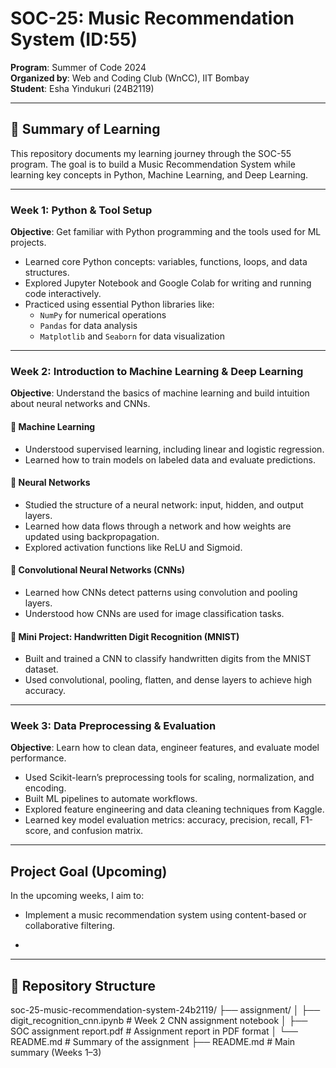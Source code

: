 # SOC-25: Music Recommendation System (ID:55)

**Program**: Summer of Code 2024  
**Organized by**: Web and Coding Club (WnCC), IIT Bombay  
**Student**: Esha Yindukuri (24B2119)

---

## 📘 Summary of Learning

This repository documents my learning journey through the SOC-55 program. The goal is to build a Music Recommendation System while learning key concepts in Python, Machine Learning, and Deep Learning.

---

###  Week 1: Python & Tool Setup

**Objective**: Get familiar with Python programming and the tools used for ML projects.

- Learned core Python concepts: variables, functions, loops, and data structures.
- Explored Jupyter Notebook and Google Colab for writing and running code interactively.
- Practiced using essential Python libraries like:
  - `NumPy` for numerical operations
  - `Pandas` for data analysis
  - `Matplotlib` and `Seaborn` for data visualization

---

###  Week 2: Introduction to Machine Learning & Deep Learning

**Objective**: Understand the basics of machine learning and build intuition about neural networks and CNNs.

#### 🔹 Machine Learning
- Understood supervised learning, including linear and logistic regression.
- Learned how to train models on labeled data and evaluate predictions.

#### 🔹 Neural Networks
- Studied the structure of a neural network: input, hidden, and output layers.
- Learned how data flows through a network and how weights are updated using backpropagation.
- Explored activation functions like ReLU and Sigmoid.

#### 🔹 Convolutional Neural Networks (CNNs)
- Learned how CNNs detect patterns using convolution and pooling layers.
- Understood how CNNs are used for image classification tasks.

#### 📌 Mini Project: Handwritten Digit Recognition (MNIST)
- Built and trained a CNN to classify handwritten digits from the MNIST dataset.
- Used convolutional, pooling, flatten, and dense layers to achieve high accuracy.

---

###  Week 3: Data Preprocessing & Evaluation

**Objective**: Learn how to clean data, engineer features, and evaluate model performance.

- Used Scikit-learn’s preprocessing tools for scaling, normalization, and encoding.
- Built ML pipelines to automate workflows.
- Explored feature engineering and data cleaning techniques from Kaggle.
- Learned key model evaluation metrics: accuracy, precision, recall, F1-score, and confusion matrix.

---

##  Project Goal (Upcoming)

In the upcoming weeks, I aim to:
- Implement a music recommendation system using content-based or collaborative filtering.

-
---

## 📂 Repository Structure

soc-25-music-recommendation-system-24b2119/
├── assignment/
│ ├── digit_recognition_cnn.ipynb # Week 2 CNN assignment notebook
│ ├── SOC assignment report.pdf # Assignment report in PDF format
│ └── README.md # Summary of the assignment
├── README.md # Main summary (Weeks 1–3)




